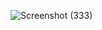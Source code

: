 

![Screenshot (333)](https://user-images.githubusercontent.com/67545874/165879127-98e3460b-7fe7-4952-9aa7-085c94778a46.png)

